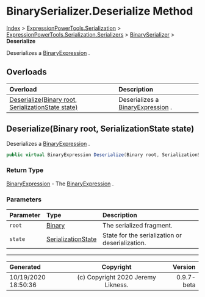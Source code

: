 ﻿# BinarySerializer.Deserialize Method

[Index](../index.md) > [ExpressionPowerTools.Serialization](ExpressionPowerTools.Serialization.a.md) > [ExpressionPowerTools.Serialization.Serializers](ExpressionPowerTools.Serialization.Serializers.n.md) > [BinarySerializer](ExpressionPowerTools.Serialization.Serializers.BinarySerializer.cs.md) > **Deserialize**

Deserializes a [BinaryExpression](https://docs.microsoft.com/dotnet/api/system.linq.expressions.binaryexpression) .

## Overloads

| Overload | Description |
| :-- | :-- |
| [Deserialize(Binary root, SerializationState state)](#deserializebinary-root-serializationstate-state) | Deserializes a [BinaryExpression](https://docs.microsoft.com/dotnet/api/system.linq.expressions.binaryexpression) . |
## Deserialize(Binary root, SerializationState state)

Deserializes a [BinaryExpression](https://docs.microsoft.com/dotnet/api/system.linq.expressions.binaryexpression) .

```csharp
public virtual BinaryExpression Deserialize(Binary root, SerializationState state)
```

### Return Type

 [BinaryExpression](https://docs.microsoft.com/dotnet/api/system.linq.expressions.binaryexpression)  - The [BinaryExpression](https://docs.microsoft.com/dotnet/api/system.linq.expressions.binaryexpression) .

### Parameters

| Parameter | Type | Description |
| :-- | :-- | :-- |
| `root` | [Binary](ExpressionPowerTools.Serialization.Serializers.Binary.cs.md) | The serialized fragment. |
| `state` | [SerializationState](ExpressionPowerTools.Serialization.Serializers.SerializationState.cs.md) | State for the serialization or deserialization. |



---

| Generated | Copyright | Version |
| :-- | :-: | --: |
| 10/19/2020 18:50:36 | (c) Copyright 2020 Jeremy Likness. | 0.9.7-beta |
